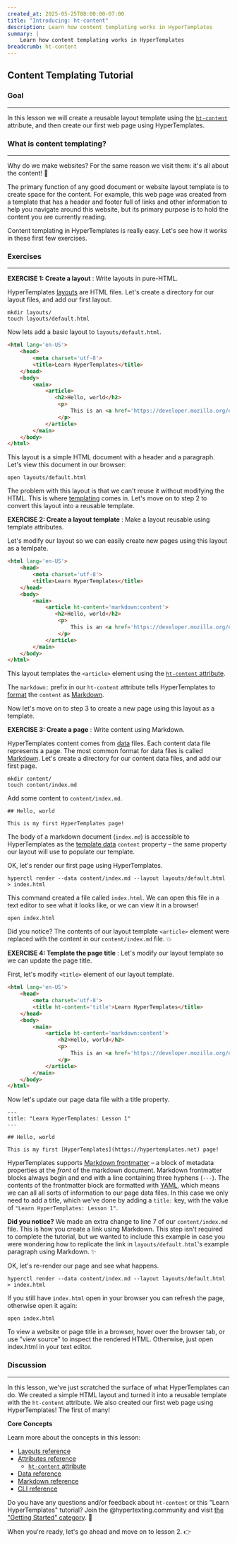 ```yaml
---
created_at: 2025-05-25T08:00:00-07:00
title: "Introducing: ht-content"
description: Learn how content templating works in HyperTemplates
summary: |
    Learn how content templating works in HyperTemplates
breadcrumb: ht-content
---
```


## Content Templating Tutorial

<auto-toc selectors='h3,h4,h5,h6,dl dt'></auto-toc>

### Goal
--------

In this lesson we will create a reusable layout template using the [`ht-content`] attribute, and then create our first web page using HyperTemplates.

### What is content templating?
-------------------------------

Why do we make websites?
For the same reason we visit them: it's all about the content! :eyes: 

<!-- Every one of us have powered through poorly designed websites to get to some important information or entertaining story; and we've also abandoned beautiful websites with uninteresting content. -->

The primary function of any good document or website layout template is to create space for the content. 
For example, this web page was created from a template that has a header and footer full of links and other information to help you navigate around this website, but its primary purpose is to hold the content you are currently reading. 

Content templating in HyperTemplates is really easy.
Let's see how it works in these first few exercises.

### Exercises
-------------

**EXERCISE 1: Create a layout**
: Write layouts in pure-HTML.

  HyperTemplates [layouts] are HTML files.
  Let's create a directory for our layout files, and add our first layout.
  
  ```plaintext
  mkdir layouts/
  touch layouts/default.html
  ```
  
  Now lets add a basic layout to `layouts/default.html`.
  
  <code-snippet ht-block filename="layouts/default.html">
  
  ```html
  <html lang='en-US'>
      <head>
          <meta charset='utf-8'>
          <title>Learn HyperTemplates</title>
      </head>
      <body>
          <main>
              <article>
                 <h2>Hello, world</h2>
                  <p>
                      This is an <a href='https://developer.mozilla.org/en-US/docs/Web/HTML'>HTML</a> layout!
                  </p>
              </article>
          </main>
      </body>
  </html>
  ```
  
  </code-snippet>

  This layout is a simple HTML document with a header and a paragraph.
  Let's view this document in our browser:

  ```plaintext
  open layouts/default.html
  ```

  The problem with this layout is that we can't reuse it without modifying the HTML.
  This is where [templating](/docs/#introduction-to-templating) comes in.
  Let's move on to step 2 to convert this layout into a reusable template.

**EXERCISE 2: Create a layout template**
: Make a layout reusable using template attributes.

  Let's modify our layout so we can easily create new pages using this layout as a temlpate.

  <code-snippet ht-block filename="layouts/default.html" highlight='8'>
  
  ```html
  <html lang='en-US'>
      <head>
          <meta charset='utf-8'>
          <title>Learn HyperTemplates</title>
      </head>
      <body>
          <main>
              <article ht-content='markdown:content'>
                 <h2>Hello, world</h2>
                  <p>
                      This is an <a href='https://developer.mozilla.org/en-US/docs/Web/HTML'>HTML</a> layout!
                  </p>
              </article>
          </main>
      </body>
  </html>
  ```
  
  </code-snippet>

  This layout templates the `<article>` element using the [`ht-content` attribute](/docs/reference/core/attributes/ht-content/).
  
  The `markdown:` prefix in our `ht-content` attribute tells HyperTemplates to [format](/docs/reference/core/attributes/ht-content/#content-formats) the `content` as [Markdown](/docs/reference/core/markdown/).

  Now let's move on to step 3 to create a new page using this layout as a template.

**EXERCISE 3: Create a page**
: Write content using Markdown.

  HyperTemplates content comes from [data] files.
  Each content data file represents a page.
  The most common format for data files is called [Markdown].
  Let's create a directory for our content data files, and add our first page.

  ```plaintext
  mkdir content/
  touch content/index.md
  ```

  Add some content to `content/index.md`.
  
  <code-snippet ht-block filename="content/index.md">
  
  ```plaintext
  ## Hello, world
  
  This is my first HyperTemplates page!
  ```
  
  </code-snippet>
  
  The body of a markdown document (`index.md`) is accessible to HyperTemplates as the [template data](/docs/reference/core/data/) `content` property – the same property our layout will use to populate our template.
  
  OK, let's render our first page using HyperTemplates.
  
  ```shell
  hyperctl render --data content/index.md --layout layouts/default.html > index.html
  ```

  This command created a file called `index.html`.
  We can open this file in a text editor to see what it looks like, or we can view it in a browser!
  
  ```plaintext
  open index.html
  ```

  Did you notice?
  The contents of our layout template `<article>` element were replaced with the content in our `content/index.md` file. :boom:

**EXERCISE 4: Template the page title**
: Let's modify our layout template so we can update the page title.

  First, let's modify `<title>` element of our layout template.

  <code-snippet ht-block filename="layouts/default.html" highlight='4'>
  
  ```html
  <html lang='en-US'>
      <head>
          <meta charset='utf-8'>
          <title ht-content='title'>Learn HyperTemplates</title>
      </head>
      <body>
          <main>
              <article ht-content='markdown:content'>
                  <h2>Hello, world</h2>
                  <p>
                      This is an <a href='https://developer.mozilla.org/en-US/docs/Web/HTML'>HTML</a> layout!
                  </p>
              </article>
          </main>
      </body>
  </html>
  ```
  
  </code-snippet>

  Now let's update our page data file with a title property.

  <code-snippet ht-block filename="content/index.md" highlight='1-3' with-line-numbers>
  
  ```plaintext
  ---
  title: "Learn HyperTemplates: Lesson 1"
  ---

  ## Hello, world
  
  This is my first [HyperTemplates](https://hypertemplates.net) page!
  ```
  
  </code-snippet>

  HyperTemplates supports [Markdown frontmatter](/docs/reference/core/markdown/) – a block of metadata properties at the _front_ of the markdown document.
  Markdown frontmatter blocks always begin and end with a line containing three hyphens (`---`).
  The contents of the frontmatter block are formatted with [YAML], which means we can all all sorts of information to our page data files.
  In this case we only need to add a title, which we've done by adding a `title:` key, with the value of `"Learn HyperTemplates: Lesson 1"`.

  <doc-quote ht-block>

  **Did you notice?**
  We made an extra change to line 7 of our `content/index.md` file.
  This is how you create a link using Markdown.
  This step isn't required to complete the tutorial, but we wanted to include this example in case you were wondering how to replicate the link in `layouts/default.html`'s example paragraph using Markdown. :sparkles:

  <learn-more ht-block href='/docs/reference/core/markdown/'></learn-more>

  </doc-quote>

  OK, let's re-render our page and see what happens.
  
  ```shell
  hyperctl render --data content/index.md --layout layouts/default.html > index.html
  ```

  If you still have `index.html` open in your browser you can refresh the page, otherwise open it again: 

  ```plaintext
  open index.html
  ```

  To view a website or page title in a browser, hover over the browser tab, or use "view source" to inspect the rendered HTML. 
  Otherwise, just open index.html in your text editor.

### Discussion
--------------

In this lesson, we've just scratched the surface of what HyperTemplates can do. 
We created a simple HTML layout and turned it into a reusable template with the `ht-content` attribute.
We also created our first web page using HyperTemplates!
The first of many!

<doc-quote ht-block info>

**Core Concepts**

Learn more about the concepts in this lesson:

* [Layouts reference](/docs/reference/core/layouts/)
* [Attributes reference](/docs/reference/core/attributes/)
  * [`ht-content` attribute](/docs/reference/core/ht-content/)
* [Data reference](/docs/reference/core/data/)
* [Markdown reference](/docs/reference/core/markdown/)
* [CLI reference](/docs/reference/cli/)

</doc-quote>

Do you have any questions and/or feedback about `ht-content` or this "Learn HyperTemplates" tutorial? 
Join the @hypertexting.community and visit [the "Getting Started" category]. :speech_balloon:

When you're ready, let's go ahead and move on to lesson 2. :point_right:

<tutorial-nav ht-block
         prev-href='../'
         prev-label='Lesson Overview'
         next-href='../lesson-2/' 
         next-label='Lesson 2: Introducing <code>ht-attrs</code>'></tutorial-nav>



<!-- Links -->
[`ht-content`]: /docs/reference/core/attributes/ht-content/
[layouts]: /docs/reference/core/layouts/
[data]: /docs/reference/core/data/
[Markdown]: /docs/reference/core/markdown/
[YAML]: https://yaml.org
[Introduction to templating]: /docs/#introduction-to-templating
[the "Getting Started" category]: https://hypertexting.community/c/hypertemplates/getting-started/
